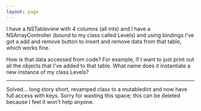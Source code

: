 ```yaml
---
layout: page
---
```




I have a NSTableview with 4 columns (all ints) and I have a NSArrayController (bound to my class called Levels) and using bindings I've got a add and remove button to insert and remove data from that table, which works fine.  

How is that data accessed from code?  For example, if I want to just print out all the objects that I've added to that table.  What name does it instantiate a new instance of my class Levels?  

----

Solved...  long story short, revamped class to a mutabledict and now have full access with keys.  Sorry for wasting this space; this can be deleted because I feel it won't help anyone.
